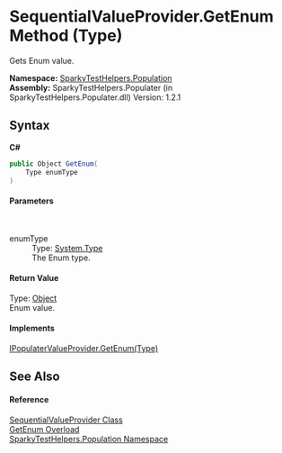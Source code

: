 # SequentialValueProvider.GetEnum Method (Type)
 

Gets Enum value.

**Namespace:**&nbsp;<a href="N_SparkyTestHelpers_Population.md">SparkyTestHelpers.Population</a><br />**Assembly:**&nbsp;SparkyTestHelpers.Populater (in SparkyTestHelpers.Populater.dll) Version: 1.2.1

## Syntax

**C#**<br />
``` C#
public Object GetEnum(
	Type enumType
)
```


#### Parameters
&nbsp;<dl><dt>enumType</dt><dd>Type: <a href="http://msdn2.microsoft.com/en-us/library/42892f65" target="_blank">System.Type</a><br />The Enum type.</dd></dl>

#### Return Value
Type: <a href="http://msdn2.microsoft.com/en-us/library/e5kfa45b" target="_blank">Object</a><br />Enum value.

#### Implements
<a href="M_SparkyTestHelpers_Population_IPopulaterValueProvider_GetEnum.md">IPopulaterValueProvider.GetEnum(Type)</a><br />

## See Also


#### Reference
<a href="T_SparkyTestHelpers_Population_SequentialValueProvider.md">SequentialValueProvider Class</a><br /><a href="Overload_SparkyTestHelpers_Population_SequentialValueProvider_GetEnum.md">GetEnum Overload</a><br /><a href="N_SparkyTestHelpers_Population.md">SparkyTestHelpers.Population Namespace</a><br />